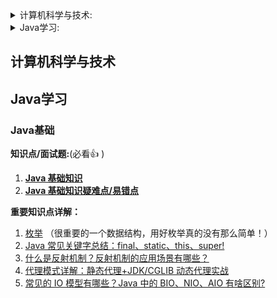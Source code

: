 <!-- @import "[TOC]" {cmd="toc" depthFrom=1 depthTo=6 orderedList=false} -->

<!-- code_chunk_output -->

<details>
<summary>计算机科学与技术:</summary>
- [第一](#胡康)
- 第一
- 第一
  - 第二
  - 第二
    - 第三
</details>

<details>
<summary>Java学习:</summary>
- [第一](#胡康)
- 第一
- 第一
  - 第二
  - 第二
    - 第三
</details>


<!-- /code_chunk_output -->

## 计算机科学与技术

## Java学习
### Java基础
**知识点/面试题:**(必看:+1: )
1. **[Java 基础知识](docs/java/basis/Java基础知识.md)**
2. **[Java 基础知识疑难点/易错点](docs/java/basis/Java基础知识疑难点.md)**

**重要知识点详解：**

1. [枚举](docs/java/basis/用好Java中的枚举真的没有那么简单.md) （很重要的一个数据结构，用好枚举真的没有那么简单！）
2. [Java 常见关键字总结：final、static、this、super!](docs/java/basis/Java常见关键字总结.md)
3. [什么是反射机制？反射机制的应用场景有哪些？](docs/java/basis/反射机制.md)
4. [代理模式详解：静态代理+JDK/CGLIB 动态代理实战](docs/java/basis/代理模式详解.md)
5. [常见的 IO 模型有哪些？Java 中的 BIO、NIO、AIO 有啥区别?](https://www.cnblogs.com/javaguide/p/io.html)




